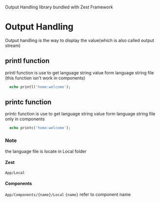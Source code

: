 Output Handling library bundled with Zest Framework

# Output Handling
Output handling is the way to display the value(which is also called output stream)

## printl function
printl function is use to get language string value form language string file (this function isn't work in components)

```php
  echo printl('home:welcome');
```

## printc function
printc function is use to get language string value form language string file only in components 

```php 
  echo printc('home:welcome');
```

### Note

the language file is locate in Local folder

#### Zest
`App/Local`

#### Components
`App/Components/{name}/Local`
`{name}` refer to component name
